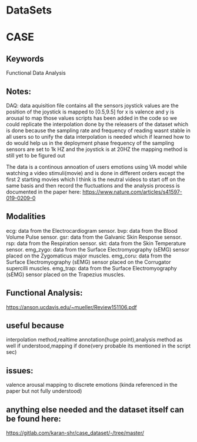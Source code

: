 # DataSets

# CASE
## Keywords
Functional Data Analysis
## Notes:
  DAQ: data aquisition file contains all the sensors
  joystick values are the position of the joystick is mapped to [0.5,9.5] for x is valence and y is arousal to map those values
  scripts has been added in the code so we could replicate the interpolation done by the releasers of the dataset which is done because the sampling rate and frequency     of reading wasnt stable in all users so to unify the data interpolation is needed which if learned how to do would help us in the deployment phase
  frequency of the sampling sensors are set to 1k HZ and the joystick is at 20HZ the mapping method is still yet to be figured out
  
The data is a continous annoation of users emotions using VA model while watching a video stimuli(movie) and is done in different orders except the first 2 starting movies which I think is the neutral videos to start off on the same basis and then record the fluctuations and the analysis process is documented in the paper here:
https://www.nature.com/articles/s41597-019-0209-0

## Modalities
ecg: data from the Electrocardiogram sensor.
bvp: data from the Blood Volume Pulse sensor.
gsr: data from the Galvanic Skin Response sensor.
rsp: data from the Respiration sensor.
skt: data from the Skin Temperature sensor.
emg_zygo: data from the Surface Electromyography (sEMG) sensor placed on the  Zygomaticus major muscles.
emg_coru: data from the Surface Electromyography (sEMG) sensor placed on the Corrugator supercilli muscles.
emg_trap: data from the Surface Electromyography (sEMG) sensor placed on the Trapezius muscles.

## Functional Analysis:
https://anson.ucdavis.edu/~mueller/Review151106.pdf

## useful because
interpolation method,realtime annotation(huge point),analysis method as well if understood,mapping if done(very probable its mentioned in the script sec)
## issues:
valence arousal mapping to discrete emotions (kinda referenced in the paper but not fully understood)

## anything else needed and the dataset itself can be found here:
https://gitlab.com/karan-shr/case_dataset/-/tree/master/
